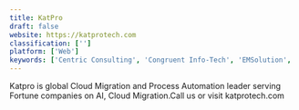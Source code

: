 ```yaml
---
title: KatPro
draft: false 
website: https://katprotech.com
classification: ['']
platform: ['Web']
keywords: ['Centric Consulting', 'Congruent Info-Tech', 'EMSolution', 'Merit Solutions', 'NEORIS', 'UXC Eclipse', 'VeeLead Solutions', 'i2econsulting SharePoint Consulting']
---
```

Katpro is global Cloud Migration and Process Automation leader serving Fortune companies on AI, Cloud Migration.Call us or visit katprotech.com